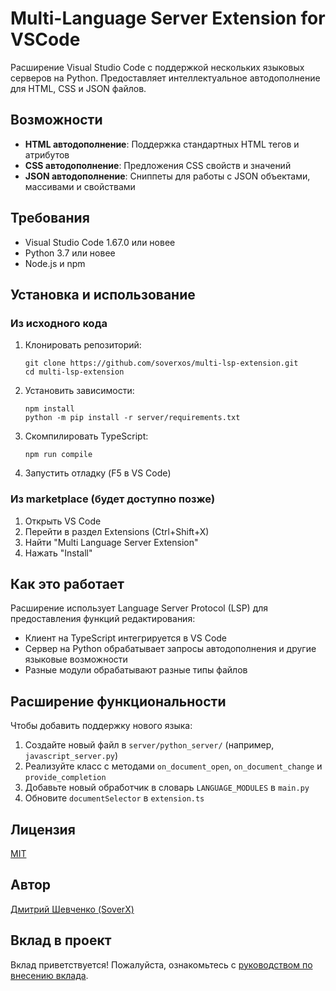 # Multi-Language Server Extension for VSCode

Расширение Visual Studio Code с поддержкой нескольких языковых серверов на Python. Предоставляет интеллектуальное автодополнение для HTML, CSS и JSON файлов.

## Возможности

- **HTML автодополнение**: Поддержка стандартных HTML тегов и атрибутов
- **CSS автодополнение**: Предложения CSS свойств и значений
- **JSON автодополнение**: Сниппеты для работы с JSON объектами, массивами и свойствами

## Требования

- Visual Studio Code 1.67.0 или новее
- Python 3.7 или новее
- Node.js и npm

## Установка и использование

### Из исходного кода

1. Клонировать репозиторий:
   ```
   git clone https://github.com/soverxos/multi-lsp-extension.git
   cd multi-lsp-extension
   ```

2. Установить зависимости:
   ```
   npm install
   python -m pip install -r server/requirements.txt
   ```

3. Скомпилировать TypeScript:
   ```
   npm run compile
   ```

4. Запустить отладку (F5 в VS Code)

### Из marketplace (будет доступно позже)

1. Открыть VS Code
2. Перейти в раздел Extensions (Ctrl+Shift+X)
3. Найти "Multi Language Server Extension"
4. Нажать "Install"

## Как это работает

Расширение использует Language Server Protocol (LSP) для предоставления функций редактирования:

- Клиент на TypeScript интегрируется в VS Code
- Сервер на Python обрабатывает запросы автодополнения и другие языковые возможности
- Разные модули обрабатывают разные типы файлов

## Расширение функциональности

Чтобы добавить поддержку нового языка:

1. Создайте новый файл в `server/python_server/` (например, `javascript_server.py`)
2. Реализуйте класс с методами `on_document_open`, `on_document_change` и `provide_completion`
3. Добавьте новый обработчик в словарь `LANGUAGE_MODULES` в `main.py`
4. Обновите `documentSelector` в `extension.ts`

## Лицензия

[MIT](LICENSE)

## Автор

[Дмитрий Шевченко (SoverX)](https://github.com/soverxos)

## Вклад в проект

Вклад приветствуется! Пожалуйста, ознакомьтесь с [руководством по внесению вклада](CONTRIBUTING.md).
